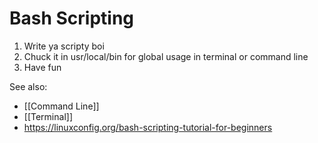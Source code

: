 # Bash Scripting

1. Write ya scripty boi
2. Chuck it in usr/local/bin for global usage in terminal or command line
3. Have fun


See also:
- [[Command Line]]
- [[Terminal]]
- https://linuxconfig.org/bash-scripting-tutorial-for-beginners